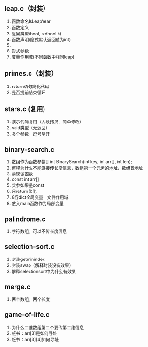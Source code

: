 ## leap.c（封装）
1. 函数命名IsLeapYear
2. 函数定义
3. 返回类型(bool, stdbool.h)
4. 函数声明(隐式默认返回值为int) 
5. 
5. 形式参数
6. 变量作用域(不同函数中相同leap)

## primes.c（封装）
1. return语句简化代码
2. 是否提前结束循环

## stars.c (复用)
1. 演示代码复用（大段拷贝、简单修改）
2. void类型（无返回）
3. 多个参数，逗号隔开

## binary-search.c
1. 数组作为函数参数[] int BinarySearch(int key, int arr[], int len);
2. 解释为什么不能直接传长度信息，数组第一个元素的地址，数组首地址
3. 实现该函数
4. const int arr[]
5. 实参如果是const
6. 用return优化
7. 8行dict全局变量，文件作用域
8. 放入main函数作为局部变量

## palindrome.c
1. 字符数组，可以不传长度信息


## selection-sort.c
1. 封装getminindex
2. 封装swap（解释封装没有效果）
3. 解释selectionsort中为什么有效果

## merge.c
1. 两个数组，两个长度

## game-of-life.c
1. 为什么二维数组第二个要传第二维信息
2. 板书：arr[3]是如何寻址
3. 板书：arr[3][4]如何寻址